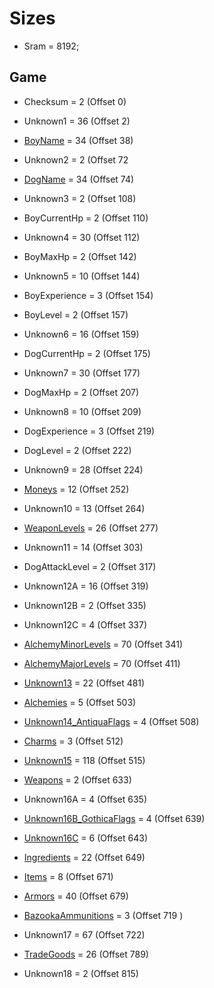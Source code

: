 ﻿# Sizes

* Sram = 8192;

## Game
* Checksum = 2 (Offset 0)
* Unknown1 = 36 (Offset 2)
* [BoyName](Items/CharacterName.md) = 34 (Offset 38)
* Unknown2 = 2 (Offset 72
* [DogName](Items/CharacterName.md) = 34 (Offset 74)
* Unknown3 = 2 (Offset 108)
* BoyCurrentHp = 2 (Offset 110)
* Unknown4 = 30 (Offset 112)
* BoyMaxHp = 2 (Offset 142)
* Unknown5 = 10 (Offset 144)
* BoyExperience = 3 (Offset 154)
* BoyLevel = 2 (Offset 157)
* Unknown6 = 16 (Offset 159)
* DogCurrentHp = 2 (Offset 175)
* Unknown7 = 30 (Offset 177)
* DogMaxHp = 2 (Offset 207)
* Unknown8 = 10 (Offset 209)
* DogExperience = 3 (Offset 219)
* DogLevel = 2 (Offset 222)
* Unknown9 = 28 (Offset 224)
* [Moneys](Items/Moneys.md) = 12 (Offset 252)
* Unknown10 = 13 (Offset 264)
* [WeaponLevels](Items/WeaponLevels.md) = 26 (Offset 277)
* Unknown11 = 14 (Offset 303)
* DogAttackLevel = 2 (Offset 317)

* Unknown12A = 16 (Offset 319)
* Unknown12B = 2 (Offset 335)
* Unknown12C = 4 (Offset 337)

* [AlchemyMinorLevels](Items/AlchemyLevels.md) = 70 (Offset 341)
* [AlchemyMajorLevels](Items/AlchemyLevels.md) = 70 (Offset 411)
* [Unknown13](Items/Unknown13.md) = 22 (Offset 481)
* [Alchemies](Items/Alchemies.md) = 5 (Offset 503)
* [Unknown14_AntiquaFlags](Items/Enums/Unknown14_AntiquaFlags.md) = 4 (Offset 508)
* [Charms](Items/Charms.md) = 3 (Offset 512)
* [Unknown15](Items/Unknown15.md) = 118 (Offset 515)
* [Weapons](Items/Weapons.md) = 2 (Offset 633)

* Unknown16A = 4 (Offset 635)
* [Unknown16B_GothicaFlags](Items/Enums/Unknown16_GothicaFlags.md) = 4 (Offset 639)
* [Unknown16C](Items/Unknown16C.md) = 6 (Offset 643)

* [Ingredients](Items/Ingredients.md) = 22 (Offset 649)
* [Items](Items/Items.md) = 8 (Offset 671)
* [Armors](Items/Armors.md) = 40 (Offset 679)
* [BazookaAmmunitions](Items/BazookaAmmunitions.md) = 3 (Offset 719 )
* Unknown17 = 67 (Offset 722)
* [TradeGoods](Items/TradeGoods.md) = 26 (Offset 789)
* Unknown18 = 2 (Offset 815)